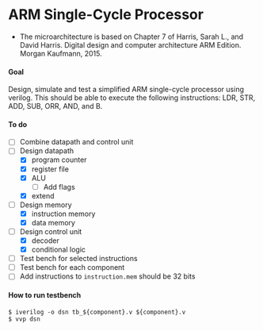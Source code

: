 # ARM Single-Cycle Processor
- The microarchitecture is based on Chapter 7 of Harris, Sarah L., and David Harris. Digital design and computer
architecture ARM Edition. Morgan Kaufmann, 2015.

#### Goal
Design, simulate and test a simplified ARM single-cycle processor using verilog. This should be able to execute the following instructions: LDR, STR, ADD, SUB, ORR, AND, and B.

#### To do
- [ ] Combine datapath and control unit
- [ ] Design datapath
	- [x] program counter
	- [x] register file
	- [x] ALU
		- [ ] Add flags
	- [x] extend 
- [ ] Design memory
	- [x] instruction memory
	- [x] data memory
- [ ] Design control unit
	- [x] decoder
	- [x] conditional logic
- [ ] Test bench for selected instructions
- [ ] Test bench for each component
- [ ] Add instructions to `instruction.mem` should be 32 bits

#### How to run testbench
```
$ iverilog -o dsn tb_${component}.v ${component}.v
$ vvp dsn
```
